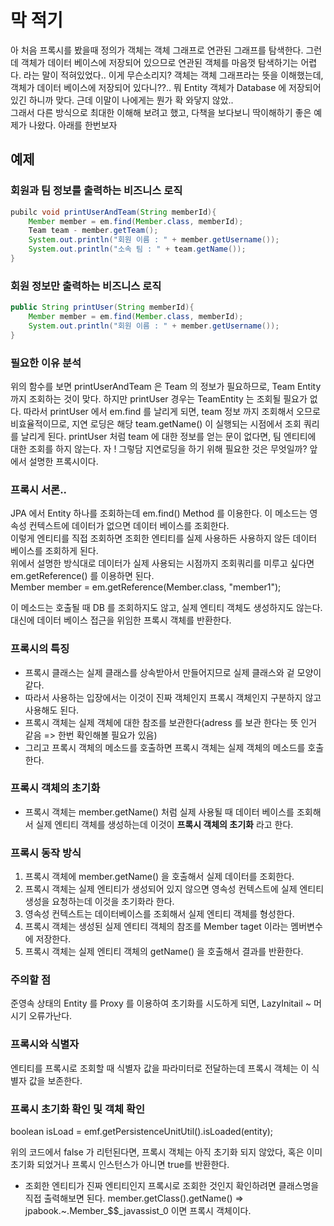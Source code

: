 # 막 적기

아 처음 프록시를 봤을때 정의가 객체는 객체 그래프로 연관된 그래프를 탐색한다. 그런데 객체가 데이터 베이스에 저장되어 있으므로 연관된 객체를 마음껏 탐색하기는 어렵다.
라는 말이 적혀있었다.. 이게 무슨소리지? 객체는 객체 그래프라는 뜻을 이해했는데, 객체가 데이터 베이스에 저장되어 있다니??.. 뭐 Entity 객체가 Database 에 저장되어 있긴
하니까 맞다. 근데 이말이 나에게는 뭔가 확 와닿지 않았.. <br>
그래서 다른 방식으로 최대한 이해해 보려고 했고, 다책을 보다보니 딱이해하기 좋은 예제가 나왔다. 아래를 한번보자

## 예제

### 회원과 팀 정보를 출력하는 비즈니스 로직

```java
pubilc void printUserAndTeam(String memberId){
    Member member = em.find(Member.class, memberId);
    Team team - member.getTeam();
    System.out.println("회원 이름 : " + member.getUsername());
    System.out.println("소속 팀 : " + team.getName());
}
```

### 회원 정보만 출력하는 비즈니스 로직

```java
public String printUser(String memberId){
    Member member = em.find(Member.class, memberId);
    System.out.println("회원 이름 : " + member.getUsername());
}
```

### 필요한 이유 분석

위의 함수를 보면 printUserAndTeam 은 Team 의 정보가 필요하므로, Team Entity 까지 조회하는 것이 맞다. 하지만 printUser 경우는
TeamEntity 는 조회될 필요가 없다. 따라서 printUser 에서 em.find 를 날리게 되면, team 정보 까지 조회해서 오므로 비효율적이므로, 지연 로딩은 해당
team.getName() 이 실행되는 시점에서 조회 쿼리를 날리게 된다. printUser 처럼 team 에 대한 정보를 얻는 문이 없다면, 팀 엔티티에 대한 조회를 하지 않는다.
자 ! 그렇담 지연로딩을 하기 위해 필요한 것은 무엇일까? 앞에서 설명한 프록시이다.

### 프록시 서론..

JPA 에서 Entity 하나를 조회하는데 em.find() Method 를 이용한다. 이 메소드는 영속성 컨텍스트에 데이터가 없으면 데이터 베이스를 조회한다. <br>
이렇게 엔티티를 직접 조회하면 조회한 엔티티를 실제 사용하든 사용하지 않든 데이터 베이스를 조회하게 된다. <br>
위에서 설명한 방식대로 데이터가 실제 사용되는 시점까지 조회쿼리를 미루고 싶다면 em.getReference() 를 이용하면 된다. <br>
Member member = em.getReference(Member.class, "member1");

이 메소드는 호출될 때 DB 를 조회하지도 않고, 실제 엔티티 객체도 생성하지도 않는다. 대신에 데이터 베이스 접근을 위임한 프록시 객체를 반환한다.

### 프록시의 특징

- 프록시 클래스는 실제 클래스를 상속받아서 만들어지므로 실제 클래스와 겉 모양이 같다.
- 따라서 사용하는 입장에서는 이것이 진짜 객체인지 프록시 객체인지 구분하지 않고 사용해도 된다.
- 프록시 객체는 실제 객체에 대한 참조를 보관한다(adress 를 보관 한다는 뜻 인거 같음 => 한번 확인해볼 필요가 있음)
- 그리고 프록시 객체의 메소드를 호출하면 프록시 객체는 실제 객체의 메소드를 호출한다.

### 프록시 객체의 초기화

- 프록시 객체는 member.getName() 처럼 실제 사용될 때 데이터 베이스를 조회해서 실제 엔티티 객체를 생성하는데 이것이 **프록시 객체의 초기화** 라고 한다.

### 프록시 동작 방식

1. 프록시 객체에 member.getName() 을 호출해서 실제 데이터를 조회한다.
2. 프록시 객체는 실제 엔티티가 생성되어 있지 않으면 영속성 컨텍스트에 실제 엔티티 생성을 요청하는데 이것을 초기화라 한다.
3. 영속성 컨텍스트는 데이터베이스를 조회해서 실제 엔티티 객체를 형성한다.
4. 프록시 객체는 생성된 실제 엔티티 객체의 참조를 Member taget 이라는 멤버변수에 저장한다.
5. 프록시 객체는 실제 엔티티 객체의 getName() 을 호출해서 결과를 반환한다.

### 주의할 점 

준영속 상태의 Entity 를 Proxy 를 이용하여 초기화를 시도하게 되면, LazyInitail ~ 머시기 오류가난다. <br>

### 프록시와 식별자

엔티티를 프록시로 조회할 때 식별자 값을 파라미터로 전달하는데 프록시 객체는 이 식별자 값을 보존한다.

### 프록시 초기화 확인 및 객체 확인

boolean isLoad = emf.getPersistenceUnitUtil().isLoaded(entity); <br>

위의 코드에서 false 가 리턴된다면, 프록시 객체는 아직 초기화 되지 않았다, 혹은 이미 초기화 되었거나 프록시 인스턴스가 아니면 true를 반환한다.

- 조회한 엔티티가 진짜 엔티티인지 프록시로 조회한 것인지 확인하려면 클래스명을 직접 출력해보면 된다.
member.getClass().getName() => jpabook.~.Member_$$_javassist_0 이면 프록시 객체이다.
